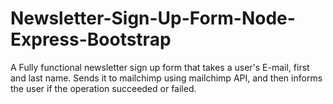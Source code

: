# Newsletter-Sign-Up-Form-Node-Express-Bootstrap
A Fully functional newsletter sign up form that takes a user's E-mail, first and last name. Sends it to mailchimp using mailchimp API, and then informs the user if the operation succeeded or failed.
